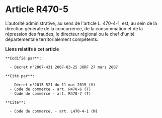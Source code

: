 # Article R470-5

L'autorité administrative, au sens de l'article L. 470-4-1, est, au sein de la direction générale de la concurrence, de la
consommation et de la répression des fraudes, le directeur régional ou le chef d'unité départementale territorialement
compétents.

**Liens relatifs à cet article**

	**Codifié par**:

	  - Décret n°2007-431 2007-03-25 JORF 27 mars 2007

	**Cité par**:

	  - Décret n°2015-521 du 11 mai 2015 (V)
	  - Code de commerce - art. R470-6 (T)
	  - Code de commerce - art. R470-7 (T)

	**Cite**:

	  - Code de commerce. - art. L470-4-1 (M)
